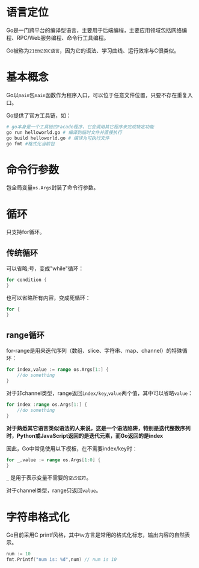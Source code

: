 # 语言定位

Go是一门跨平台的编译型语言，主要用于后端编程，主要应用领域包括网络编程、RPC/Web服务编程、命令行工具编程。

Go被称为`21世纪的C语言`，因为它的语法、学习曲线、运行效率与C很类似。

# 基本概念

Go以`main`包`main`函数作为程序入口，可以位于任意文件位置，只要不存在重复入口。

Go提供了官方工具链，如：

```bash
# go本身是一个工具链的Facade程序，它会调用其它程序来完成特定功能
go run helloworld.go # 编译到临时文件并直接执行
go build helloworld.go # 编译为可执行文件
go fmt #格式化当前包
```

# 命令行参数

包全局变量`os.Args`封装了命令行参数。

# 循环

只支持for循环。

## 传统循环

可以省略;号，变成"while"循环：

```go
for condition {
}
```

也可以省略所有内容，变成死循环：

```go
for {
}
```

## range循环

for-range是用来迭代序列（数组、slice、字符串、map、channel）的特殊循环：

```go
for index,value := range os.Args[1:] {
    //do something
}
```

对于非channel类型，range返回`index/key`,`value`两个值，其中可以省略`value`：

```go
for index :range os.Args[1:] {
    //do something
}
```

**对于熟悉其它语言类似语法的人来说，这是一个语法陷阱，特别是迭代整数序列时，Python或JavaScript返回的是迭代元素，而Go返回的是index**

因此，Go中常见使用以下模板，在不需要index/key时：

```go
for _,value := range os.Args[1:0] {
}
```

`_` 是用于表示变量不需要的`空占位符`。

对于channel类型，range只返回`value`。

# 字符串格式化

Go目前采用C printf风格，其中`%v`方言是常用的格式化标志，输出内容的自然表示。

```go
num := 10
fmt.Printf("num is: %d",num) // num is 10
```